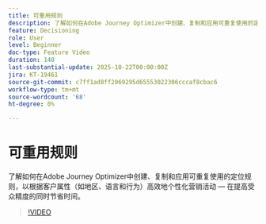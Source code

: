 ```yaml
---
title: 可重用规则
description: 了解如何在Adobe Journey Optimizer中创建、复制和应用可重复使用的定位规则，以根据客户属性（如地区、语言和行为）高效地个性化营销活动 — 在提高受众精度的同时节省时间。
feature: Decisioning
role: User
level: Beginner
doc-type: Feature Video
duration: 140
last-substantial-update: 2025-10-22T00:00:00Z
jira: KT-19461
source-git-commit: c7ff1ad8ff2069295d65553022306cccaf8cbac6
workflow-type: tm+mt
source-wordcount: '68'
ht-degree: 0%

---
```



# 可重用规则

了解如何在Adobe Journey Optimizer中创建、复制和应用可重复使用的定位规则，以根据客户属性（如地区、语言和行为）高效地个性化营销活动 — 在提高受众精度的同时节省时间。

>[!VIDEO](https://video.tv.adobe.com/v/3476127/?learn=on&enablevpops)
